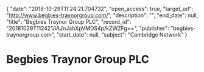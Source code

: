 {
  "date": "2018-10-29T11:24:21.704732", 
  "open_access": true, 
  "target_url": "http://www.begbies-traynorgroup.com/", 
  "description": "", 
  "end_date": null, 
  "title": "Begbies Traynor Group PLC", 
  "record_id": "20181029T112421/iAJnJahXpVMDS4p/kZWZFg==", 
  "publisher": "begbies-traynorgroup.com", 
  "start_date": null, 
  "subject": "Cambridge Network"
}

# Begbies Traynor Group PLC

